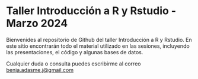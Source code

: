 # Taller Introducción a R y Rstudio - Marzo 2024

Bienvenides al repositorio de Github del taller Introducción a R y Rstudio. En este sitio encontrarán todo el material utilizado en las sesiones, incluyendo las presentaciones, el código y algunas bases de datos. 

Cualquier duda o consulta puedes escribirme al correo benja.adasme.j@gmail.com

